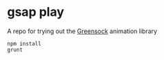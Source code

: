 # gsap play
A repo for trying out the [Greensock](http://www.greensock.com) animation library

```
npm install
grunt
```
